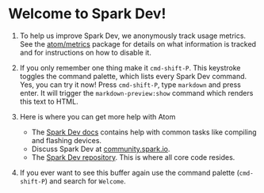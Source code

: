 # Welcome to Spark Dev!

1. To help us improve Spark Dev, we anonymously track usage metrics. See the
   [atom/metrics](https://github.com/atom/metrics) package for details on what
   information is tracked and for instructions on how to disable it.

2. If you only remember one thing make it `cmd-shift-P`. This keystroke toggles
   the command palette, which lists every Spark Dev command. Yes, you can try it now!
   Press `cmd-shift-P`, type `markdown` and press enter. It will trigger the
   `markdown-preview:show` command which renders this text to HTML.

3. Here is where you can get more help with Atom

   * The [Spark Dev docs](http://docs.spark.io/dev/) contains help with common tasks
     like compiling and flashing devices.
   * Discuss Spark Dev at [community.spark.io](https://community.spark.io/).
   * The [Spark Dev repository](https://github.com/spark/spark-dev). This is where all
     core code resides.

4. If you ever want to see this buffer again use the command palette
   (`cmd-shift-P`) and search for `Welcome`.
